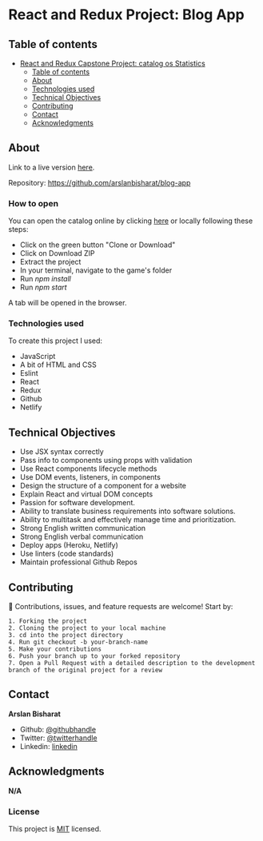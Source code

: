 # React and Redux Project: Blog App


## Table of contents

- [React and Redux Capstone Project: catalog os Statistics](#react-and-redux-capstone-project-catalog-os-statistics)
  - [Table of contents](#table-of-contents)
  - [About](#about)
  - [Technologies used](#technologies-used)
  - [Technical Objectives](#Technical-Objectives)
  - [Contributing](#Contributing)
  - [Contact](#contact)
  - [Acknowledgments](#acknowledgments)


## About

Link to a live version [here][live-version].

Repository: https://github.com/arslanbisharat/blog-app


### How to open

You can open the catalog online by clicking [here][live-version] or locally following these steps:

* Click on the green button "Clone or Download"
* Click on Download ZIP
* Extract the project
* In your terminal, navigate to the game's folder
* Run *npm install*
* Run *npm start*

A tab will be opened in the browser.


### Technologies used

To create this project I used:

* JavaScript
* A bit of HTML and CSS
* Eslint
* React
* Redux
* Github
* Netlify

## Technical Objectives

- Use JSX syntax correctly
- Pass info to components using props with validation
- Use React components lifecycle methods 
- Use DOM events, listeners, in components
- Design the structure of a component for a website
- Explain React and virtual DOM concepts
- Passion for software development.
- Ability to translate business requirements into software solutions.
- Ability to multitask and effectively manage time and prioritization.
- Strong English written communication
- Strong English verbal communication
- Deploy apps (Heroku, Netlify)
- Use linters (code standards)
- Maintain professional Github Repos

## Contributing

:handshake: Contributions, issues, and feature requests are welcome! 
Start by:

    1. Forking the project
    2. Cloning the project to your local machine
    3. cd into the project directory
    4. Run git checkout -b your-branch-name
    5. Make your contributions
    6. Push your branch up to your forked repository
    7. Open a Pull Request with a detailed description to the development branch of the original project for a review


## Contact

**Arslan Bisharat**

- Github: [@githubhandle](https://github.com/arslanbisharat)
- Twitter: [@twitterhandle](https://twitter.com/arslan_bisharat)
- Linkedin: [linkedin](https://www.linkedin.com/in/arslan-bisharat)

## Acknowledgments

**N/A**

<!-- Links -->
[live-version]: https://61742667ba2adfbf30c0022b--adoring-bhaskara-9f9f3e.netlify.app/


### License
This project is [MIT](https://github.com/arslanbisharat/catalogue-of-statistics/blob/development/LICENSE) licensed. 
